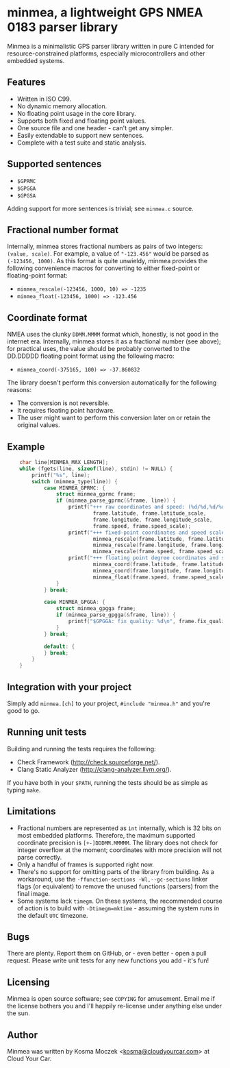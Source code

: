 # minmea, a lightweight GPS NMEA 0183 parser library

Minmea is a minimalistic GPS parser library written in pure C intended for
resource-constrained platforms, especially microcontrollers and other embedded
systems.

## Features

* Written in ISO C99.
* No dynamic memory allocation.
* No floating point usage in the core library.
* Supports both fixed and floating point values.
* One source file and one header - can't get any simpler.
* Easily extendable to support new sentences.
* Complete with a test suite and static analysis.

## Supported sentences

* ``$GPRMC``
* ``$GPGGA``
* ``$GPGSA``

Adding support for more sentences is trivial; see ``minmea.c`` source.

## Fractional number format

Internally, minmea stores fractional numbers as pairs of two integers: ``(value, scale)``.
For example, a value of ``"-123.456"`` would be parsed as ``(-123456, 1000)``. As this
format is quite unwieldy, minmea provides the following convenience macros for converting
to either fixed-point or floating-point format:

* ``minmea_rescale(-123456, 1000, 10) => -1235``
* ``minmea_float(-123456, 1000) => -123.456``

## Coordinate format

NMEA uses the clunky ``DDMM.MMMM`` format which, honestly, is not good in the internet era.
Internally, minmea stores it as a fractional number (see above); for practical uses,
the value should be probably converted to the DD.DDDDD floating point format using the
following macro:

* ``minmea_coord(-375165, 100) => -37.860832``

The library doesn't perform this conversion automatically for the following reasons:

* The conversion is not reversible.
* It requires floating point hardware.
* The user might want to perform this conversion later on or retain the original values.

## Example

```c
    char line[MINMEA_MAX_LENGTH];
    while (fgets(line, sizeof(line), stdin) != NULL) {
        printf("%s", line);
        switch (minmea_type(line)) {
            case MINMEA_GPRMC: {
                struct minmea_gprmc frame;
                if (minmea_parse_gprmc(&frame, line)) {
                    printf("+++ raw coordinates and speed: (%d/%d,%d/%d) %d/%d\n",
                            frame.latitude, frame.latitude_scale,
                            frame.longitude, frame.longitude_scale,
                            frame.speed, frame.speed_scale);
                    printf("+++ fixed-point coordinates and speed scaled to three decimal places: (%d,%d) %d\n",
                            minmea_rescale(frame.latitude, frame.latitude_scale, 1000),
                            minmea_rescale(frame.longitude, frame.longitude_scale, 1000),
                            minmea_rescale(frame.speed, frame.speed_scale, 1000));
                    printf("+++ floating point degree coordinates and speed: (%f,%f) %f\n",
                            minmea_coord(frame.latitude, frame.latitude_scale),
                            minmea_coord(frame.longitude, frame.longitude_scale),
                            minmea_float(frame.speed, frame.speed_scale));
                }
            } break;

            case MINMEA_GPGGA: {
                struct minmea_gpgga frame;
                if (minmea_parse_gpgga(&frame, line)) {
                    printf("$GPGGA: fix quality: %d\n", frame.fix_quality);
                }
            } break;

            default: {
            } break;
        }
    }
```

## Integration with your project

Simply add ``minmea.[ch]`` to your project, ``#include "minmea.h"`` and you're
good to go.

## Running unit tests

Building and running the tests requires the following:

* Check Framework (http://check.sourceforge.net/).
* Clang Static Analyzer (http://clang-analyzer.llvm.org/).

If you have both in your ``$PATH``, running the tests should be as simple as
typing ``make``.

## Limitations

* Fractional numbers are represented as ``int`` internally, which is 32 bits on
  most embedded platforms. Therefore, the maximum supported coordinate precision
  is ``[+-]DDDMM.MMMMM``. The library does not check for integer overflow at the
  moment; coordinates with more precision will not parse correctly.
* Only a handful of frames is supported right now.
* There's no support for omitting parts of the library from building. As
  a workaround, use the ``-ffunction-sections -Wl,--gc-sections`` linker flags
  (or equivalent) to remove the unused functions (parsers) from the final image.
* Some systems lack ``timegm``. On these systems, the recommended course of
  action is to build with ``-Dtimegm=mktime`` - assuming the system runs in the
  default ``UTC`` timezone.

## Bugs

There are plenty. Report them on GitHub, or - even better - open a pull request.
Please write unit tests for any new functions you add - it's fun!

## Licensing

Minmea is open source software; see ``COPYING`` for amusement. Email me if the
license bothers you and I'll happily re-license under anything else under the sun.

## Author

Minmea was written by Kosma Moczek &lt;kosma@cloudyourcar.com&gt; at Cloud Your Car.
